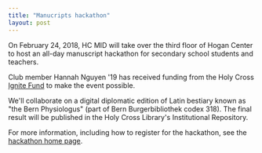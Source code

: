 ```yaml
---
title: "Manucripts hackathon"
layout: post
---
```


On February 24, 2018, HC MID will take over the third floor of Hogan Center to host an all-day manuscript hackathon for secondary school students and teachers.

Club member Hannah Nguyen '19 has received funding from the Holy Cross [Ignite Fund](https://www.holycross.edu/center-liberal-arts-world/create-your-own-project) to make the event possible.

We'll collaborate on a digital diplomatic edition of Latin bestiary known as "the Bern Physiologus" (part of Bern Burgerbibliothek codex 318).  The final result will be published in the Holy Cross Library's Institutional Repository.


For more information, including how to register for the hackathon, see the [hackathon home page](https://hcmid.github.io/ms-hackathon-2018/).
